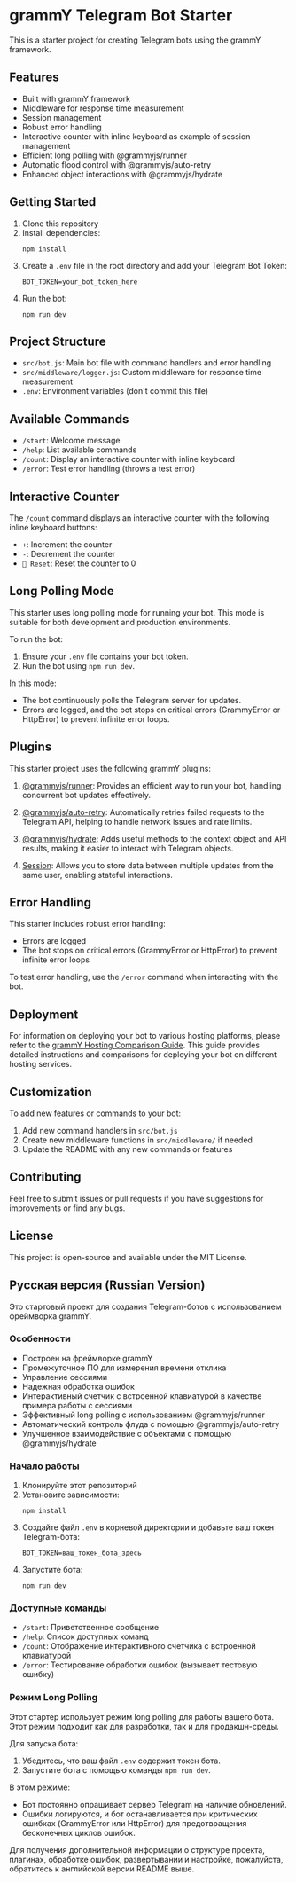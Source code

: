 # grammY Telegram Bot Starter

This is a starter project for creating Telegram bots using the grammY framework.

## Features

- Built with grammY framework
- Middleware for response time measurement
- Session management
- Robust error handling
- Interactive counter with inline keyboard as example of session management
- Efficient long polling with @grammyjs/runner
- Automatic flood control with @grammyjs/auto-retry
- Enhanced object interactions with @grammyjs/hydrate

## Getting Started

1. Clone this repository
2. Install dependencies:
   ```
   npm install
   ```
3. Create a `.env` file in the root directory and add your Telegram Bot Token:
   ```
   BOT_TOKEN=your_bot_token_here
   ```
4. Run the bot:
   ```
   npm run dev
   ```

## Project Structure

- `src/bot.js`: Main bot file with command handlers and error handling
- `src/middleware/logger.js`: Custom middleware for response time measurement
- `.env`: Environment variables (don't commit this file)

## Available Commands

- `/start`: Welcome message
- `/help`: List available commands
- `/count`: Display an interactive counter with inline keyboard
- `/error`: Test error handling (throws a test error)

## Interactive Counter

The `/count` command displays an interactive counter with the following inline keyboard buttons:

- `+`: Increment the counter
- `-`: Decrement the counter
- `🔄 Reset`: Reset the counter to 0

## Long Polling Mode

This starter uses long polling mode for running your bot. This mode is suitable for both development and production environments.

To run the bot:

1. Ensure your `.env` file contains your bot token.
2. Run the bot using `npm run dev`.

In this mode:

- The bot continuously polls the Telegram server for updates.
- Errors are logged, and the bot stops on critical errors (GrammyError or HttpError) to prevent infinite error loops.

## Plugins

This starter project uses the following grammY plugins:

1. [@grammyjs/runner](https://grammy.dev/plugins/runner): Provides an efficient way to run your bot, handling concurrent bot updates effectively.

2. [@grammyjs/auto-retry](https://grammy.dev/plugins/auto-retry): Automatically retries failed requests to the Telegram API, helping to handle network issues and rate limits.

3. [@grammyjs/hydrate](https://grammy.dev/plugins/hydrate): Adds useful methods to the context object and API results, making it easier to interact with Telegram objects.

4. [Session](https://grammy.dev/plugins/session): Allows you to store data between multiple updates from the same user, enabling stateful interactions.

## Error Handling

This starter includes robust error handling:

- Errors are logged
- The bot stops on critical errors (GrammyError or HttpError) to prevent infinite error loops

To test error handling, use the `/error` command when interacting with the bot.

## Deployment

For information on deploying your bot to various hosting platforms, please refer to the [grammY Hosting Comparison Guide](https://grammy.dev/hosting/comparison). This guide provides detailed instructions and comparisons for deploying your bot on different hosting services.

## Customization

To add new features or commands to your bot:

1. Add new command handlers in `src/bot.js`
2. Create new middleware functions in `src/middleware/` if needed
3. Update the README with any new commands or features

## Contributing

Feel free to submit issues or pull requests if you have suggestions for improvements or find any bugs.

## License

This project is open-source and available under the MIT License.

## Русская версия (Russian Version)

Это стартовый проект для создания Telegram-ботов с использованием фреймворка grammY.

### Особенности

- Построен на фреймворке grammY
- Промежуточное ПО для измерения времени отклика
- Управление сессиями
- Надежная обработка ошибок
- Интерактивный счетчик с встроенной клавиатурой в качестве примера работы с сессиями
- Эффективный long polling с использованием @grammyjs/runner
- Автоматический контроль флуда с помощью @grammyjs/auto-retry
- Улучшенное взаимодействие с объектами с помощью @grammyjs/hydrate

### Начало работы

1. Клонируйте этот репозиторий
2. Установите зависимости:
   ```
   npm install
   ```
3. Создайте файл `.env` в корневой директории и добавьте ваш токен Telegram-бота:
   ```
   BOT_TOKEN=ваш_токен_бота_здесь
   ```
4. Запустите бота:
   ```
   npm run dev
   ```

### Доступные команды

- `/start`: Приветственное сообщение
- `/help`: Список доступных команд
- `/count`: Отображение интерактивного счетчика с встроенной клавиатурой
- `/error`: Тестирование обработки ошибок (вызывает тестовую ошибку)

### Режим Long Polling

Этот стартер использует режим long polling для работы вашего бота. Этот режим подходит как для разработки, так и для продакшн-среды.

Для запуска бота:

1. Убедитесь, что ваш файл `.env` содержит токен бота.
2. Запустите бота с помощью команды `npm run dev`.

В этом режиме:

- Бот постоянно опрашивает сервер Telegram на наличие обновлений.
- Ошибки логируются, и бот останавливается при критических ошибках (GrammyError или HttpError) для предотвращения бесконечных циклов ошибок.

Для получения дополнительной информации о структуре проекта, плагинах, обработке ошибок, развертывании и настройке, пожалуйста, обратитесь к английской версии README выше.
